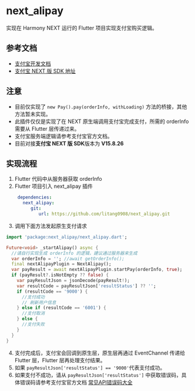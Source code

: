# next_alipay

实现在 Harmony NEXT 运行的 Flutter 项目实现支付宝购买逻辑。

## 参考文档

- [支付宝开发文档](https://opendocs.alipay.com/open/204/105051?pathHash=b91b9616&ref=api)
- [支付宝 NEXT 版 SDK 地址](https://ohpm.openharmony.cn/#/cn/detail/@cashier_alipay%2Fcashiersdk)

## 注意

- 目前仅实现了 `new Pay().pay(orderInfo, withLoading)` 方法的桥接，其他方法暂未实现。
- 此插件仅仅是实现了在 NEXT 原生端调用支付宝完成支付，所需的 orderInfo 需要从 Flutter 层传递过来。
- 支付宝服务端逻辑请参考支付宝官方文档。
- 目前对接**支付宝 NEXT 版 SDK**版本为 **V15.8.26**

## 实现流程

1. Flutter 代码中从服务器获取 orderInfo
2. Flutter 项目引入 next_alipay 插件
   ```yaml
    dependencies:
      next_alipay:
         git:
            url: https://github.com/litang0908/next_alipay.git
   ```
3. 调用下面方法发起原生支付请求

```dart
import 'package:next_alipay/next_alipay.dart';

Future<void> _startAlipay() async {
  //请自行实现生成 orderInfo 的逻辑，建议通过服务器来生成
  var orderInfo = ''; //await getOrderInfo();
  final nextAlipayPlugin = NextAlipay();
  var payResult = await nextAlipayPlugin.startPay(orderInfo, true);
  if (payResult?.isNotEmpty ?? false) {
    var payResultJson = jsonDecode(payResult!);
    var resultCode = payResultJson['resultStatus'] ?? '';
    if (resultCode == '9000') {
      //支付成功
      // 刷新用户信息
    } else if (resultCode == '6001') {
      //支付取消
    } else {
      //支付失败
    }
  }
}
```

4. 支付完成后，支付宝会回调到原生层，原生层再通过 EventChannel 传递给 Flutter 层，Flutter 层再处理支付结果。
5. 如果 `payResultJson['resultStatus'] == '9000'`代表支付成功。
6. 如果支付不成功，请从 `payResultJson['resultStatus']` 中获取错误码，具体错误码请参考支付宝官方文档 [常见API错误码大全](https://opendocs.alipay.com/support/01rb2q) 


